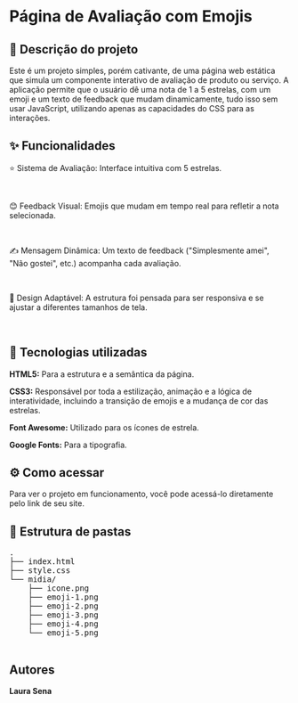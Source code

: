 <h1> Página de Avaliação com Emojis </h1>

<h2>📝 Descrição do projeto</h2>
    <p>Este é um projeto simples, porém cativante, de uma página web estática que simula um componente interativo de avaliação de produto ou serviço. A aplicação permite que o usuário dê uma nota de 1 a 5 estrelas, com um emoji e um texto de feedback que mudam dinamicamente, tudo isso sem usar JavaScript, utilizando apenas as capacidades do CSS para as interações.</p>

<h2>✨ Funcionalidades</h2>
    <p>⭐ Sistema de Avaliação: Interface intuitiva com 5 estrelas.</p>
    <br>
    <p>😊 Feedback Visual: Emojis que mudam em tempo real para refletir a nota selecionada.</p>
    <br>
    <p>✍️ Mensagem Dinâmica: Um texto de feedback ("Simplesmente amei", "Não gostei", etc.) acompanha cada avaliação.</p>
    <br>
    <p>📱 Design Adaptável: A estrutura foi pensada para ser responsiva e se ajustar a diferentes tamanhos de tela.</p>
    <br>

<h2>🚀 Tecnologias utilizadas</h2>
    <p><strong>HTML5:</strong> Para a estrutura e a semântica da página.</p>
    <p><strong>CSS3:</strong> Responsável por toda a estilização, animação e a lógica de interatividade, incluindo a transição de emojis e a mudança de cor das estrelas.</p>
    <p><strong>Font Awesome:</strong> Utilizado para os ícones de estrela.</p>
    <p><strong>Google Fonts:</strong> Para a tipografia.</p>

<h2>⚙️ Como acessar</h2>
    <p>Para ver o projeto em funcionamento, você pode acessá-lo diretamente pelo link de seu site.</p>

<h2>📁 Estrutura de pastas</h2>
    <pre>
.
├── index.html
├── style.css
└── midia/
    ├── icone.png
    ├── emoji-1.png
    ├── emoji-2.png
    ├── emoji-3.png
    ├── emoji-4.png
    └── emoji-5.png
    </pre>

 <h2>Autores</h2>
    <p><strong>Laura Sena</strong></p>
